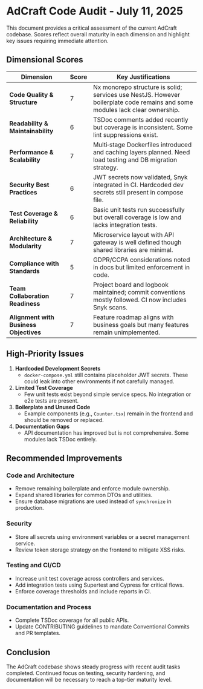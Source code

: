 # AdCraft Code Audit - July 11, 2025

This document provides a critical assessment of the current AdCraft codebase. Scores reflect overall maturity in each dimension and highlight key issues requiring immediate attention.

## Dimensional Scores

| Dimension                              | Score | Key Justifications                                                                                                           |
| -------------------------------------- | ----- | ---------------------------------------------------------------------------------------------------------------------------- |
| **Code Quality & Structure**           | 7     | Nx monorepo structure is solid; services use NestJS. However boilerplate code remains and some modules lack clear ownership. |
| **Readability & Maintainability**      | 6     | TSDoc comments added recently but coverage is inconsistent. Some lint suppressions exist.                                    |
| **Performance & Scalability**          | 7     | Multi‑stage Dockerfiles introduced and caching layers planned. Need load testing and DB migration strategy.                  |
| **Security Best Practices**            | 6     | JWT secrets now validated, Snyk integrated in CI. Hardcoded dev secrets still present in compose file.                       |
| **Test Coverage & Reliability**        | 6     | Basic unit tests run successfully but overall coverage is low and lacks integration tests.                                   |
| **Architecture & Modularity**          | 7     | Microservice layout with API gateway is well defined though shared libraries are minimal.                                    |
| **Compliance with Standards**          | 5     | GDPR/CCPA considerations noted in docs but limited enforcement in code.                                                      |
| **Team Collaboration Readiness**       | 7     | Project board and logbook maintained; commit conventions mostly followed. CI now includes Snyk scans.                        |
| **Alignment with Business Objectives** | 7     | Feature roadmap aligns with business goals but many features remain unimplemented.                                           |

## High‑Priority Issues

1. **Hardcoded Development Secrets**
   - `docker-compose.yml` still contains placeholder JWT secrets. These could leak into other environments if not carefully managed.
2. **Limited Test Coverage**
   - Few unit tests exist beyond simple service specs. No integration or e2e tests are present.
3. **Boilerplate and Unused Code**
   - Example components (e.g., `Counter.tsx`) remain in the frontend and should be removed or replaced.
4. **Documentation Gaps**
   - API documentation has improved but is not comprehensive. Some modules lack TSDoc entirely.

## Recommended Improvements

### Code and Architecture

- Remove remaining boilerplate and enforce module ownership.
- Expand shared libraries for common DTOs and utilities.
- Ensure database migrations are used instead of `synchronize` in production.

### Security

- Store all secrets using environment variables or a secret management service.
- Review token storage strategy on the frontend to mitigate XSS risks.

### Testing and CI/CD

- Increase unit test coverage across controllers and services.
- Add integration tests using Supertest and Cypress for critical flows.
- Enforce coverage thresholds and include reports in CI.

### Documentation and Process

- Complete TSDoc coverage for all public APIs.
- Update CONTRIBUTING guidelines to mandate Conventional Commits and PR templates.

## Conclusion

The AdCraft codebase shows steady progress with recent audit tasks completed. Continued focus on testing, security hardening, and documentation will be necessary to reach a top-tier maturity level.
